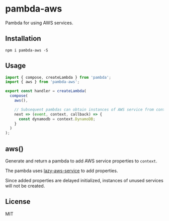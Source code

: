 # pambda-aws

Pambda for using AWS services.

## Installation

```
npm i pambda-aws -S
```

## Usage

``` javascript
import { compose, createLambda } from 'pambda';
import { aws } from 'pambda-aws';

export const handler = createLambda(
  compose(
    aws(),

    // Subsequent pambdas can obtain instances of AWS service from context.
    next => (event, context, callback) => {
      const dynamodb = context.DynamoDB;
    }
  )
);
```

## aws()

Generate and return a pambda to add AWS service properties to `context`.

The pambda uses [lazy-aws-service](https://github.com/nak2k/node-lazy-aws-service) to add properties.

Since added properties are delayed initialized, instances of unused services will not be created.

## License

MIT
